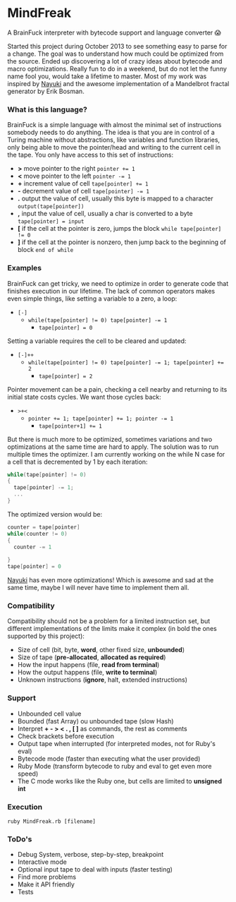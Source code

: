 # MindFreak
A BrainFuck interpreter with bytecode support and language converter :scream:

Started this project during October 2013 to see something easy to parse for a change. The goal was to understand how much could be optimized from the source. Ended up discovering a lot of crazy ideas about bytecode and macro optimizations. Really fun to do in a weekend, but do not let the funny name fool you, would take a lifetime to master. Most of my work was inspired by [Nayuki] and the awesome implementation of a Mandelbrot fractal generator by Erik Bosman.

### What is this language?
BrainFuck is a simple language with almost the minimal set of instructions somebody needs to do anything. The idea is that you are in control of a Turing machine without abstractions, like variables and function libraries, only being able to move the pointer/head and writing to the current cell in the tape. You only have access to this set of instructions:
- **>** 	move pointer to the right ```pointer += 1```
- **<** 	move pointer to the left ```pointer -= 1```
- **+** 	increment value of cell ```tape[pointer] += 1```
- **-** 	decrement value of cell ```tape[pointer] -= 1```
- **.** 	output the value of cell, usually this byte is mapped to a character ```output(tape[pointer])```
- **,** 	input the value of cell, usually a char is converted to a byte ```tape[pointer] = input```
- **[** 	if the cell at the pointer is zero, jumps the block ```while tape[pointer] != 0```
- **]** 	if the cell at the pointer is nonzero, then jump back to the beginning of block ```end of while```

### Examples
BrainFuck can get tricky, we need to optimize in order to generate code that finishes execution in our lifetime.
The lack of common operators makes even simple things, like setting a variable to a zero, a loop:  
- ```[-]```
  - ```while(tape[pointer] != 0) tape[pointer] -= 1```
    - ```tape[pointer] = 0```  

Setting a variable requires the cell to be cleared and updated:
- ```[-]++```
  - ```while(tape[pointer] != 0) tape[pointer] -= 1; tape[pointer] += 2```
    - ```tape[pointer] = 2```

Pointer movement can be a pain, checking a cell nearby and returning to its initial state costs cycles. We want those cycles back:
- ```>+<```
  - ```pointer += 1; tape[pointer] += 1; pointer -= 1```
    - ```tape[pointer+1] += 1```

But there is much more to be optimized, sometimes variations and two optimizations at the same time are hard to apply. The solution was to run multiple times the optimizer. I am currently working on the while N case for a cell that is decremented by 1 by each iteration:
```c
while(tape[pointer] != 0)
{
  tape[pointer] -= 1;
  ...
}
```
The optimized version would be:
```c
counter = tape[pointer]
while(counter != 0)
{
  counter -= 1
  
}
tape[pointer] = 0
```

[Nayuki] has even more optimizations! Which is awesome and sad at the same time, maybe I will never have time to implement them all.

### Compatibility
Compatibility should not be a problem for a limited instruction set, but different implementations of the limits make it complex (in bold the ones supported by this project):
- Size of cell (bit, byte, **word**, other fixed size, **unbounded**)
- Size of tape (**pre-allocated**, **allocated as required**)
- How the input happens (file, **read from terminal**)
- How the output happens (file, **write to terminal**)
- Unknown instructions (**ignore**, halt, extended instructions)

### Support
- Unbounded cell value
- Bounded (fast Array) ou unbounded tape (slow Hash)
- Interpret **+ - > < . , [ ]** as commands, the rest as comments
- Check brackets before execution
- Output tape when interrupted (for interpreted modes, not for Ruby's eval)
- Bytecode mode (faster than executing what the user provided)
- Ruby Mode (transform bytecode to ruby and eval to get even more speed)
- The C mode works like the Ruby one, but cells are limited to **unsigned int**

### Execution
```
ruby MindFreak.rb [filename]
```

### ToDo's
- Debug System, verbose, step-by-step, breakpoint
- Interactive mode
- Optional input tape to deal with inputs (faster testing)
- Find more problems
- Make it API friendly
- Tests

[Nayuki]:http://www.nayuki.io/page/optimizing-brainfuck-compiler
